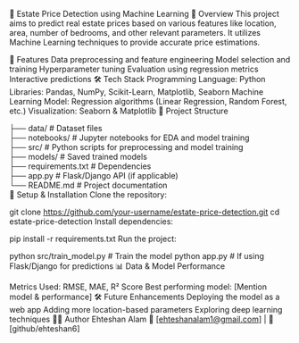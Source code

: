 🏡 Estate Price Detection using Machine Learning
📌 Overview
This project aims to predict real estate prices based on various features like location, area, number of bedrooms, and other relevant parameters. It utilizes Machine Learning techniques to provide accurate price estimations.

🚀 Features
Data preprocessing and feature engineering
Model selection and training
Hyperparameter tuning
Evaluation using regression metrics
Interactive predictions
🛠 Tech Stack
Programming Language: Python
Libraries: Pandas, NumPy, Scikit-Learn, Matplotlib, Seaborn
Machine Learning Model: Regression algorithms (Linear Regression, Random Forest, etc.)
Visualization: Seaborn & Matplotlib
📂 Project Structure


├── data/                 # Dataset files  
├── notebooks/            # Jupyter notebooks for EDA and model training  
├── src/                  # Python scripts for preprocessing and model training  
├── models/               # Saved trained models  
├── requirements.txt      # Dependencies  
├── app.py                # Flask/Django API (if applicable)  
└── README.md             # Project documentation  
🔧 Setup & Installation
Clone the repository:


git clone https://github.com/your-username/estate-price-detection.git
cd estate-price-detection
Install dependencies:


pip install -r requirements.txt
Run the project:


python src/train_model.py  # Train the model
python app.py  # If using Flask/Django for predictions
📊 Data & Model Performance

Metrics Used: RMSE, MAE, R² Score
Best performing model: [Mention model & performance]
🛠 Future Enhancements
Deploying the model as a web app
Adding more location-based parameters
Exploring deep learning techniques
👨‍💻 Author
Ehteshan Alam
📧 [ehteshanalam1@gmail.com] | 🔗 [github/ehteshan6]
